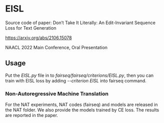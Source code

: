 # EISL
Source code of paper: Don’t Take It Literally: An Edit-Invariant Sequence Loss for Text Generation

https://arxiv.org/abs/2106.15078

NAACL 2022 Main Conference, Oral Presentation
 
## Usage
Put the *EISL.py* file in to *fairseq/fairseq/criterions/EISL.py*, then you can train with EISL loss by adding *--criterion EISL* into fairseq command.

### Non-Autoregressive Machine Translation
For the NAT experiments, NAT codes (fairseq) and models are released in the NAT folder. We also provide the models trained by CE loss. The results are reported in the paper.


